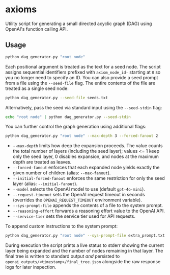 # axioms

Utility script for generating a small directed acyclic graph (DAG) using
OpenAI's function calling API.

## Usage

```bash
python dag_generator.py "root node"
```

Each positional argument is treated as the text for a seed node. The script
assigns sequential identifiers prefixed with `axiom_node_id-` starting at `0` so
you no longer need to specify an ID. You can also provide a seed prompt from a
file using the `--seed-file` flag. The entire contents of the file are treated
as a single seed node:

```bash
python dag_generator.py --seed-file seeds.txt
```

Alternatively, pass the seed via standard input using the `--seed-stdin` flag:

```bash
echo "root node" | python dag_generator.py --seed-stdin
```

You can further control the graph generation using additional flags:

```bash
python dag_generator.py "root node" --max-depth 3 --forced-fanout 2
```

* `--max-depth` limits how deep the expansion proceeds. The value counts the
  total number of layers (including the seed layer); values <= 1 keep only the
  seed layer, 0 disables expansion, and nodes at the maximum depth are treated
  as leaves.
* `--forced-fanout` enforces that each expanded node yields exactly the given number of children (alias: `--max-fanout`).
* `--initial-forced-fanout` enforces the same restriction for only the seed layer (alias: `--initial-fanout`).
* `--model` selects the OpenAI model to use (default `gpt-4o-mini`).
* `--request-timeout` sets the OpenAI request timeout in seconds (overrides the `OPENAI_REQUEST_TIMEOUT` environment variable).
* `--sys-prompt-file` appends the contents of a file to the system prompt.
* `--reasoning-effort` forwards a reasoning effort value to the OpenAI API.
* `--service-tier` sets the service tier used for API requests.

To append custom instructions to the system prompt:

```bash
python dag_generator.py "root node" --sys-prompt-file extra_prompt.txt
```

During execution the script prints a live status to stderr showing the
current layer being expanded and the number of nodes remaining in that
layer. The final tree is written to standard output *and* persisted to
`openai_outputs/<timestamp>/final_tree.json` alongside the raw response
logs for later inspection.
